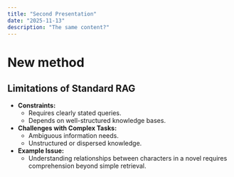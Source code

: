 ```yaml
---
title: "Second Presentation"
date: "2025-11-13"
description: "The same content?"
---
```


# New method


## Limitations of Standard RAG

- **Constraints:**
  - Requires clearly stated queries.
  - Depends on well-structured knowledge bases.
- **Challenges with Complex Tasks:**
  - Ambiguous information needs.
  - Unstructured or dispersed knowledge.
- **Example Issue:**
  - Understanding relationships between characters in a novel requires comprehension beyond simple retrieval.


